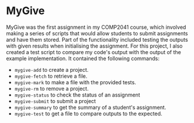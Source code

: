 # MyGive

MyGive was the first assignment in my COMP2041 course, which involved making a series of scripts that would allow students to submit assignments and have them stored. Part of the functionality included testing the outputs with given results when initialising the assignment. For this project, I also created a test script to compare my code's output with the output of the example implementation. It contained the following commands:

- `mygive-add` to create a project.
- `mygive-fetch` to retrieve a file.
- `mygive-mark` to make a file with the provided tests.
- `mygive-rm` to remove a project.
- `mygive-status` to check the status of an assignment
- `mygive-submit` to submit a project
- `mygive-summary` to get the summary of a student's assignment.
- `mygive-test` to get a file to compare outputs to the expected.
